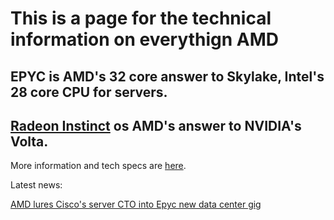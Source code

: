 # This is a page for the technical information on everythign AMD

## EPYC is AMD's 32 core answer to Skylake, Intel's 28 core CPU for servers.

## [Radeon Instinct](https://en.wikipedia.org/wiki/Radeon_Instinct) os AMD's answer to NVIDIA's Volta.

More information and tech specs are [here](https://www.amd.com/en/products/servers-hpc-accelarators).


Latest news:

[AMD lures Cisco's server CTO into Epyc new data center gig](https://www.theregister.co.uk/2018/02/21/amd_lures_ciscos_server_cto_into_epyc_new_gig/)
